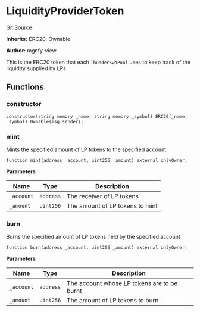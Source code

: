 # LiquidityProviderToken
[Git Source](https://github.com/Sahil-Gujrati/thunder-swap/blob/48c2541b51225b6140f6383b56ab80046ea60c03/src/core/LiquidityProviderToken.sol)

**Inherits:**
ERC20, Ownable

**Author:**
mgnfy-view

This is the ERC20 token that each `ThunderSwaPool` uses to keep track of the liquidity
supplied by LPs


## Functions
### constructor


```solidity
constructor(string memory _name, string memory _symbol) ERC20(_name, _symbol) Ownable(msg.sender);
```

### mint

Mints the specified amount of LP tokens to the specified account


```solidity
function mint(address _account, uint256 _amount) external onlyOwner;
```
**Parameters**

|Name|Type|Description|
|----|----|-----------|
|`_account`|`address`|The receiver of LP tokens|
|`_amount`|`uint256`|The amount of LP tokens to mint|


### burn

Burns the specified amount of LP tokens held by the specified account


```solidity
function burn(address _account, uint256 _amount) external onlyOwner;
```
**Parameters**

|Name|Type|Description|
|----|----|-----------|
|`_account`|`address`|The account whose LP tokens are to be burnt|
|`_amount`|`uint256`|The amount of LP tokens to burn|


